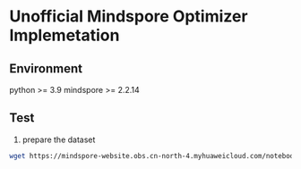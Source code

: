 # Unofficial Mindspore Optimizer Implemetation

## Environment

python >= 3.9
mindspore >= 2.2.14


## Test

1. prepare the dataset
```bash
wget https://mindspore-website.obs.cn-north-4.myhuaweicloud.com/notebook/datasets/cifar-10-binary.tar.gz -O data/
```
